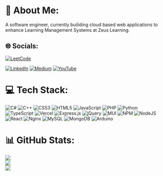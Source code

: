 # 💫 About Me:
A software engineer, currently builiding cloud based web applications to enhance Learning Management Systems at Zeus Learning.


## 🌐 Socials:

[![LeetCode](https://img.shields.io/badge/Leetcode-Profile-yellow?logo=LeetCode)](https://leetcode.com/avadhoot05/)
<!-- [![LinkedIn](https://img.shields.io/badge/LinkedIn-%230077B5.svg?logo=linkedin&logoColor=white)](https://www.linkedin.com/in/avadhootkhedekar/)  -->
 [![LinkedIn](https://img.shields.io/badge/LinkedIn-Profile-yellow?logo=white)](https://www.linkedin.com/in/avadhootkhedekar/)
[![Medium](https://img.shields.io/badge/Medium-12100E?logo=medium&logoColor=white)](https://medium.com/@avadhootk) 
[![YouTube](https://img.shields.io/badge/YouTube-%23FF0000.svg?logo=YouTube&logoColor=white)](https://youtube.com/@avadhoot05) 

# 💻 Tech Stack:
![C#](https://img.shields.io/badge/c%23-%23239120.svg?style=for-the-badge&logo=c-sharp&logoColor=white) ![C++](https://img.shields.io/badge/c++-%2300599C.svg?style=for-the-badge&logo=c%2B%2B&logoColor=white) ![CSS3](https://img.shields.io/badge/css3-%231572B6.svg?style=for-the-badge&logo=css3&logoColor=white) ![HTML5](https://img.shields.io/badge/html5-%23E34F26.svg?style=for-the-badge&logo=html5&logoColor=white) ![JavaScript](https://img.shields.io/badge/javascript-%23323330.svg?style=for-the-badge&logo=javascript&logoColor=%23F7DF1E) ![PHP](https://img.shields.io/badge/php-%23777BB4.svg?style=for-the-badge&logo=php&logoColor=white) ![Python](https://img.shields.io/badge/python-3670A0?style=for-the-badge&logo=python&logoColor=ffdd54) ![TypeScript](https://img.shields.io/badge/typescript-%23007ACC.svg?style=for-the-badge&logo=typescript&logoColor=white) ![Vercel](https://img.shields.io/badge/vercel-%23000000.svg?style=for-the-badge&logo=vercel&logoColor=white) ![Express.js](https://img.shields.io/badge/express.js-%23404d59.svg?style=for-the-badge&logo=express&logoColor=%2361DAFB) ![jQuery](https://img.shields.io/badge/jquery-%230769AD.svg?style=for-the-badge&logo=jquery&logoColor=white) ![MUI](https://img.shields.io/badge/MUI-%230081CB.svg?style=for-the-badge&logo=material-ui&logoColor=white) ![NPM](https://img.shields.io/badge/NPM-%23000000.svg?style=for-the-badge&logo=npm&logoColor=white) ![NodeJS](https://img.shields.io/badge/node.js-6DA55F?style=for-the-badge&logo=node.js&logoColor=white) ![React](https://img.shields.io/badge/react-%2320232a.svg?style=for-the-badge&logo=react&logoColor=%2361DAFB) ![Nginx](https://img.shields.io/badge/nginx-%23009639.svg?style=for-the-badge&logo=nginx&logoColor=white) ![MySQL](https://img.shields.io/badge/mysql-%2300f.svg?style=for-the-badge&logo=mysql&logoColor=white) ![MongoDB](https://img.shields.io/badge/MongoDB-%234ea94b.svg?style=for-the-badge&logo=mongodb&logoColor=white) ![Arduino](https://img.shields.io/badge/-Arduino-00979D?style=for-the-badge&logo=Arduino&logoColor=white)
# 📊 GitHub Stats:
![](https://github-readme-stats.vercel.app/api?username=Avadhoot05&theme=radical&hide_border=false&include_all_commits=true&count_private=true)<br/>
![](https://github-readme-streak-stats.herokuapp.com/?user=Avadhoot05&theme=radical&hide_border=false)<br/>
![](https://github-readme-stats.vercel.app/api/top-langs/?username=Avadhoot05&theme=radical&hide_border=false&include_all_commits=true&count_private=true&layout=compact)
